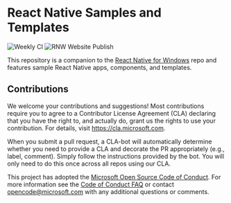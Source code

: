 # React Native Samples and Templates
![Weekly CI](https://github.com/microsoft/react-native-windows-samples/workflows/Weekly%20CI/badge.svg)
![RNW Website Publish](https://github.com/microsoft/react-native-windows-samples/workflows/RNW%20Website%20Publish/badge.svg)

This repository is a companion to the [React Native for Windows](https://github.com/microsoft/react-native-windows) repo and features sample React Native apps, components, and templates.

## Contributions
We welcome your contributions and suggestions!  Most contributions require you to agree to a
Contributor License Agreement (CLA) declaring that you have the right to, and actually do, grant us
the rights to use your contribution. For details, visit https://cla.microsoft.com.

When you submit a pull request, a CLA-bot will automatically determine whether you need to provide
a CLA and decorate the PR appropriately (e.g., label, comment). Simply follow the instructions
provided by the bot. You will only need to do this once across all repos using our CLA.

This project has adopted the [Microsoft Open Source Code of Conduct](https://opensource.microsoft.com/codeofconduct/).
For more information see the [Code of Conduct FAQ](https://opensource.microsoft.com/codeofconduct/faq/) or
contact [opencode@microsoft.com](mailto:opencode@microsoft.com) with any additional questions or comments.

